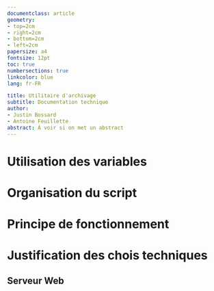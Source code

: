 ```yaml
---
documentclass: article
geometry:
- top=2cm
- right=2cm
- bottom=2cm
- left=2cm
papersize: a4
fontsize: 12pt
toc: true
numbersections: true
linkcolor: blue
lang: fr-FR

title: Utilitaire d'archivage
subtitle: Documentation technique
author:
- Justin Bossard
- Antoine Feuillette
abstract: À voir si on met un abstract
---
```


# Utilisation des variables

# Organisation du script

# Principe de fonctionnement

<!--Ça peut être cool si on fait un schéma propre avec PlantUML pour montrer les connexions et interactions entre serveurs-->

# Justification des chois techniques

## Serveur Web

